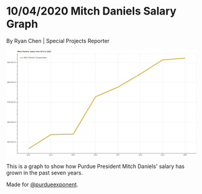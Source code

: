 # 10/04/2020 Mitch Daniels Salary Graph

By Ryan Chen | Special Projects Reporter

![Graph](./plot.svg "Purdue President Mitch Daniels' salary from 2013 to 2020.")

This is a graph to show how Purdue President Mitch Daniels' salary has grown in the past seven years.

Made for [@purdueexponent](https://twitter.com/purdueexponent).
